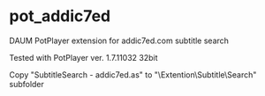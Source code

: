 # pot_addic7ed
DAUM PotPlayer extension for addic7ed.com subtitle search 

Tested with PotPlayer ver. 1.7.11032 32bit

Copy "SubtitleSearch - addic7ed.as" to "\Extention\Subtitle\Search" subfolder

